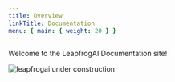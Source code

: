 ```yaml
---
title: Overview
linkTitle: Documentation
menu: { main: { weight: 20 } }
---
```


Welcome to the LeapfrogAI Documentation site!

![leapfrogai under construction](/leapfrogai-under-construction.png)
